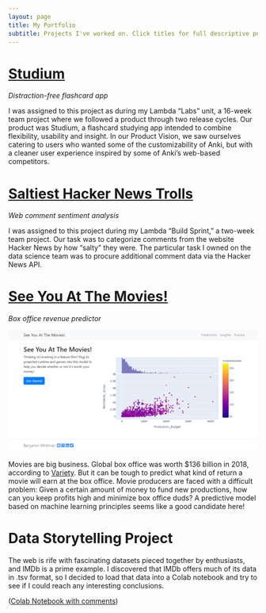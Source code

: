 ```yaml
---
layout: page
title: My Portfolio
subtitle: Projects I've worked on. Click titles for full descriptive posts.
---
```


# [Studium](https://b-whitman.github.io/studium/)

*Distraction-free flashcard app*

I was assigned to this project as during my Lambda “Labs” unit, a 16-week team project where we followed a product through two release cycles. Our product was Studium, a flashcard studying app intended to combine flexibility, usability and insight. In our Product Vision, we saw ourselves catering to users who wanted some of the customizability of Anki, but with a cleaner user experience inspired by some of Anki’s web-based competitors.

# [Saltiest Hacker News Trolls](https://b-whitman.github.io/shnt/)

*Web comment sentiment analysis*

I was assigned to this project during my Lambda “Build Sprint,” a two-week team project. Our task was to categorize comments from the website Hacker News by how “salty” they were. The particular task I owned on the data science team was to procure additional comment data via the Hacker News API.

# [See You At The Movies!](https://b-whitman.github.io/syatm/)

*Box office revenue predictor*

![See You At The Movies! homepage](img/syatm.png)

Movies are big business. Global box office was worth $136 billion in 2018, according to [Variety](https://variety.com/2019/film/news/box-office-record-disney-dominates-1203098075/). But it can be tough to predict what kind of return a movie will earn at the box office. Movie producers are faced with a difficult problem: Given a certain amount of money to fund new productions, how can you keep profits high and minimize box office duds? A predictive model based on machine learning principles seems like a good candidate here!

# Data Storytelling Project

The web is rife with fascinating datasets pieced together by enthusiasts, and IMDb is a prime example. I discovered that IMDb offers much of its data in .tsv format, so I decided to load that data into a Colab notebook and try to see if I could reach any interesting conclusions.

([Colab Notebook with comments](https://colab.research.google.com/drive/19IlEPOZdWzEWrtmkT_R51iJIsdGsRlZp))

